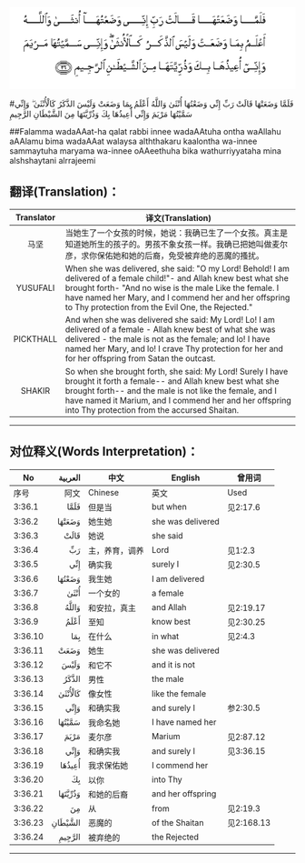 ![003:036](images/003_036.gif)

#فَلَمَّا وَضَعَتْهَا قَالَتْ رَبِّ إِنِّي وَضَعْتُهَا أُنْثَىٰ وَاللَّهُ أَعْلَمُ بِمَا وَضَعَتْ وَلَيْسَ الذَّكَرُ كَالْأُنْثَىٰ ۖ وَإِنِّي سَمَّيْتُهَا مَرْيَمَ وَإِنِّي أُعِيذُهَا بِكَ وَذُرِّيَّتَهَا مِنَ الشَّيْطَانِ الرَّجِيمِ 

##Falamma wadaAAat-ha qalat rabbi innee wadaAAtuha ontha waAllahu aAAlamu bima wadaAAat walaysa alththakaru kaalontha wa-innee sammaytuha maryama wa-innee oAAeethuha bika wathurriyyataha mina alshshaytani alrrajeemi 

## 翻译(Translation)：

| Translator | 译文(Translation)                                            |
| :--------: | ------------------------------------------------------------ |
|    马坚    | 当她生了一个女孩的时候，她说：我确已生了一个女孩。真主是知道她所生的孩子的。男孩不象女孩一样。我确已把她叫做麦尔彦，求你保佑她和她的后裔，免受被弃绝的恶魔的搔扰。 |
|  YUSUFALI  | When she was delivered, she said: "O my Lord! Behold! I am delivered of a female child!"- and Allah knew best what she brought forth- "And no wise is the male Like the female. I have named her Mary, and I commend her and her offspring to Thy protection from the Evil One, the Rejected." |
| PICKTHALL  | And when she was delivered she said: My Lord! Lo! I am delivered of a female - Allah knew best of what she was delivered - the male is not as the female; and lo! I have named her Mary, and lo! I crave Thy protection for her and for her offspring from Satan the outcast. |
|   SHAKIR   | So when she brought forth, she said: My Lord! Surely I have brought it forth a female-- and Allah knew best what she brought forth-- and the male is not like the female, and I have named it Marium, and I commend her and her offspring into Thy protection from the accursed Shaitan. |

---

## 对位释义(Words Interpretation)：

| No   | العربية | 中文    | English | 曾用词 |
| ---- | ------: | ------- | ------- | ------ |
| 序号 |    阿文 | Chinese | 英文    | Used   |
| 3:36.1  | فَلَمَّا    | 但是当         | but when          | 见2:17.6   |
| 3:36.2  | وَضَعَتْهَا  | 她生她         | she was delivered |            |
| 3:36.3  | قَالَتْ    | 她说           | she said          |            |
| 3:36.4  | رَبِّ      | 主，养育，调养 | Lord              | 见1:2.3    |
| 3:36.5  | إِنِّي     | 确实我         | surely I          | 见2:30.5   |
| 3:36.6  | وَضَعْتُهَا  | 我生她         | I am delivered    |            |
| 3:36.7  | أُنْثَىٰ    | 一个女的       | a female          |            |
| 3:36.8  | وَاللَّهُ   | 和安拉，真主   | and Allah         | 见2:19.17  |
| 3:36.9  | أَعْلَمُ    | 至知           | know best         | 见2:30.25  |
| 3:36.10 | بِمَا     | 在什么         | in what           | 见2:4.3    |
| 3:36.11 | وَضَعَتْ    | 她生           | she was delivered |            |
| 3:36.12 | وَلَيْسَ    | 和它不         | and it is not     |            |
| 3:36.13 | الذَّكَرُ   | 男性           | the male          |            |
| 3:36.14 | كَالْأُنْثَىٰ | 像女性         | like the female   |            |
| 3:36.15 | وَإِنِّي    | 和确实我       | and surely I      | 参2:30.5   |
| 3:36.16 | سَمَّيْتُهَا  | 我命名她       | I have named her  |            |
| 3:36.17 | مَرْيَمَ    | 麦尔彦         | Marium            | 见2:87.12  |
| 3:36.18 | وَإِنِّي    | 和确实我       | and surely I      | 见3:36.15  |
| 3:36.19 | أُعِيذُهَا  | 我求保佑她     | I commend her     |            |
| 3:36.20 | بِكَ      | 以你           | into Thy          |            |
| 3:36.21 | وَذُرِّيَّتَهَا | 和她的后裔     | and her offspring |            |
| 3:36.22 | مِنَ      | 从             | from              | 见2:19.3 |
| 3:36.23 | الشَّيْطَانِ | 恶魔的         | of the Shaitan    | 见2:168.13 |
| 3:36.24 | الرَّجِيمِ  | 被弃绝的       | the Rejected      |            |

---
